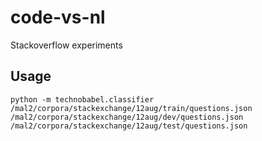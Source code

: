 # code-vs-nl

Stackoverflow experiments

## Usage
```
python -m technobabel.classifier /mal2/corpora/stackexchange/12aug/train/questions.json /mal2/corpora/stackexchange/12aug/dev/questions.json /mal2/corpora/stackexchange/12aug/test/questions.json
```
